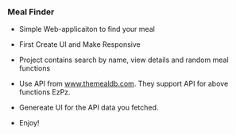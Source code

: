 ### Meal Finder

- Simple Web-applicaiton to find your meal

- First Create UI and Make Responsive

- Project contains search by name, view details and random meal functions

- Use API from www.themealdb.com. They support API for above functions EzPz.

- Genereate UI for the API data you fetched.

- Enjoy!
